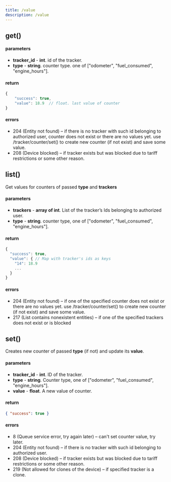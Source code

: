 ```yaml
---
title: /value
description: /value
---
```


## get()

#### parameters
* **tracker_id** - **int**. id of the tracker.
* **type** - **string**. counter type. one of ["odometer", "fuel_consumed", "engine_hours"].

#### return
```js
{
    "success": true,
    "value": 18.9  // float. last value of counter
}
```

#### errors
*   204 (Entity not found) – if there is no tracker with such id belonging to authorized user, counter does not exist or there are no values yet. use /tracker/counter/set() to create new counter (if not exist) and save some value.
*   208 (Device blocked) – if tracker exists but was blocked due to tariff restrictions or some other reason.

## list()
Get values for counters of passed **type** and **trackers**

#### parameters
* **trackers** - **array of int**. List of the tracker’s Ids belonging to authorized user.
* **type** - **string**. counter type, one of ["odometer", "fuel_consumed", "engine_hours"].

#### return
```js
{
  "success": true,
  "value": { // Map with tracker's ids as keys
    "14": 18.9
    ...
  }
}
```
#### errors
*   204 (Entity not found) – if one of the specified counter does not exist or there are no values yet. use /tracker/counter/set() to create new counter (if not exist) and save some value.
*   217 (List contains nonexistent entities) – if one of the specified trackers does not exist or is blocked

## set()
Creates new counter of passed **type** (if not) and update its **value**.

#### parameters
* **tracker_id** - **int**. ID of the tracker.
* **type** - **string**. Counter type, one of ["odometer", "fuel_consumed", "engine_hours"].
* **value** - **float**. A new value of counter.

#### return

```json
{ "success": true }
```

#### errors
*   8 (Queue service error, try again later) – can't set counter value, try later.
*   204 (Entity not found) – if there is no tracker with such id belonging to authorized user.
*   208 (Device blocked) – if tracker exists but was blocked due to tariff restrictions or some other reason.
*   219 (Not allowed for clones of the device) – if specified tracker is a clone.


